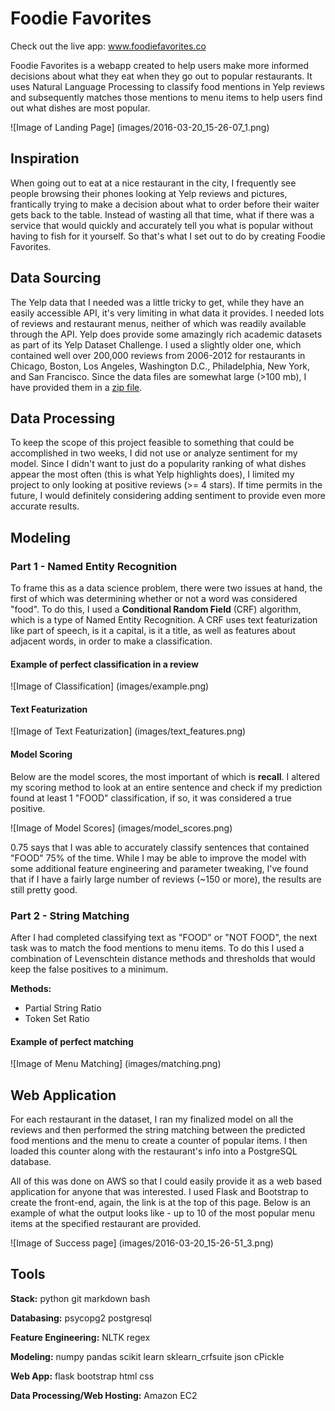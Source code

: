 # Foodie Favorites

Check out the live app: www.foodiefavorites.co

Foodie Favorites is a webapp created to help users make more informed decisions about what they eat when they go out to popular restaurants. It uses Natural Language Processing to classify food mentions in Yelp reviews and subsequently matches those mentions to menu items to help users find out what dishes are most popular.

![Image of Landing Page]
(images/2016-03-20_15-26-07_1.png)

## Inspiration
When going out to eat at a nice restaurant in the city, I frequently see people browsing their phones looking at Yelp reviews and pictures, frantically trying to make a decision about what to order before their waiter gets back to the table. Instead of wasting all that time, what if there was a service that would quickly and accurately tell you what is popular without having to fish for it yourself. So that's what I set out to do by creating Foodie Favorites.

## Data Sourcing
The Yelp data that I needed was a little tricky to get, while they have an easily accessible API, it's very limiting in what data it provides. I needed lots of reviews and restaurant menus, neither of which was readily available through the API. Yelp does provide some amazingly rich academic datasets as part of its Yelp Dataset Challenge. I used a slightly older one, which contained well over 200,000 reviews from 2006-2012 for restaurants in Chicago, Boston, Los Angeles, Washington D.C., Philadelphia, New York, and San Francisco. Since the data files are somewhat large (>100 mb), I have provided them in a [zip file](/data/Yelp_data_json_2006_2012.zip).

## Data Processing
To keep the scope of this project feasible to something that could be accomplished in two weeks, I did not use or analyze sentiment for my model. Since I didn't want to just do a popularity ranking of what dishes appear the most often (this is what Yelp highlights does), I limited my project to only looking at positive reviews (>= 4 stars). If time permits in the future, I would definitely considering adding sentiment to provide even more accurate results.

## Modeling

### Part 1 - Named Entity Recognition
To frame this as a data science problem, there were two issues at hand, the first of which was determining whether or not a word was considered "food". To do this, I used a <b>Conditional Random Field</b> (CRF) algorithm, which is a type of Named Entity Recognition. A CRF uses text featurization like part of speech, is it a capital, is it a title, as well as features about adjacent words, in order to make a classification.

#### Example of perfect classification in a review
![Image of Classification]
(images/example.png)

#### Text Featurization
![Image of Text Featurization]
(images/text_features.png)

#### Model Scoring
Below are the model scores, the most important of which is <b>recall</b>. I altered my scoring method to look at an entire sentence and check if my prediction found at least 1 "FOOD" classification, if so, it was considered a true positive. 

![Image of Model Scores]
(images/model_scores.png)

0.75 says that I was able to accurately classify sentences that contained "FOOD" 75% of the time. While I may be able to improve the model with some additional feature engineering and parameter tweaking, I've found that if I have a fairly large number of reviews (~150 or more), the results are still pretty good.

### Part 2 - String Matching
After I had completed classifying text as "FOOD" or "NOT FOOD", the next task was to match the food mentions to menu items. To do this I used a combination of Levenschtein distance methods and thresholds that would keep the false positives to a minimum.

<b>Methods:</b>
* Partial String Ratio
* Token Set Ratio

#### Example of perfect matching
![Image of Menu Matching]
(images/matching.png)

## Web Application
For each restaurant in the dataset, I ran my finalized model on all the reviews and then performed the string matching between the predicted food mentions and the menu to create a counter of popular items. I then loaded this counter along with the restaurant's info into a PostgreSQL database.

All of this was done on AWS so that I could easily provide it as a web based application for anyone that was interested. I used Flask and Bootstrap to create the front-end, again, the link is at the top of this page. Below is an example of what the output looks like - up to 10 of the most popular menu items at the specified restaurant are provided.

![Image of Success page]
(images/2016-03-20_15-26-51_3.png)

## Tools

<b>Stack:</b>
python
git
markdown
bash

<b>Databasing:</b>
psycopg2
postgresql

<b>Feature Engineering:</b>
NLTK
regex

<b>Modeling:</b>
numpy
pandas
scikit learn
sklearn_crfsuite
json
cPickle

<b>Web App:</b>
flask
bootstrap
html
css

<b>Data Processing/Web Hosting:</b>
Amazon EC2



